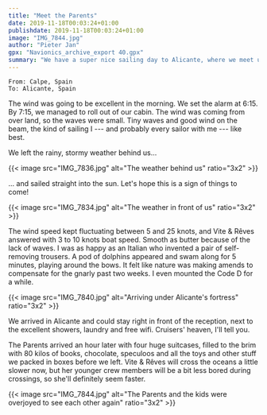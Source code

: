 ```yaml
---
title: "Meet the Parents"
date: 2019-11-18T00:03:24+01:00
publishdate: 2019-11-18T00:03:24+01:00
image: "IMG_7844.jpg"
author: "Pieter Jan"
gpx: "Navionics_archive_export 40.gpx"
summary: "We have a super nice sailing day to Alicante, where we meet up with my parents."
---
```


`From: Calpe, Spain`<br/>
`To: Alicante, Spain`

The wind was going to be excellent in the morning. We set the alarm at 6:15. By 7:15, we managed to roll out of our cabin. The wind was coming from over land, so the waves were small. Tiny waves and good wind on the beam, the kind of sailing I --- and probably every sailor with me --- like best.

We left the rainy, stormy weather behind us...

{{< image src="IMG_7836.jpg" alt="The weather behind us" ratio="3x2" >}}

... and sailed straight into the sun. Let's hope this is a sign of things to come!

{{< image src="IMG_7834.jpg" alt="The weather in front of us" ratio="3x2" >}}

The wind speed kept fluctuating between 5 and 25 knots, and Vite & Rêves answered with 3 to 10 knots boat speed. Smooth as butter because of the lack of waves. I was as happy as an Italian who invented a pair of self-removing trousers. A pod of dolphins appeared and swam along for 5 minutes, playing around the bows. It felt like nature was making amends to compensate for the gnarly past two weeks. I even mounted the Code D for a while.

{{< image src="IMG_7840.jpg" alt="Arriving under Alicante's fortress" ratio="3x2" >}}

We arrived in Alicante and could stay right in front of the reception, next to the excellent showers, laundry and free wifi. Cruisers' heaven, I'll tell you.

The Parents arrived an hour later with four huge suitcases, filled to the brim with 80 kilos of books, chocolate, speculoos and all the toys and other stuff we packed in boxes before we left. Vite & Rêves will cross the oceans a little slower now, but her younger crew members will be a bit less bored during crossings, so she'll definitely seem faster.

{{< image src="IMG_7844.jpg" alt="The Parents and the kids were overjoyed to see each other again" ratio="3x2" >}}

